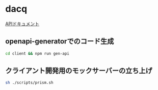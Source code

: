 # dacq

[APIドキュメント](https://dacq-api.netlify.app/)

## openapi-generatorでのコード生成
```sh
cd client && npm run gen-api
```

## クライアント開発用のモックサーバーの立ち上げ
```sh
sh ./scripts/prism.sh
```